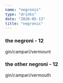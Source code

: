 ```yaml
---
name: "negronis"
type: "drinks"
date: "2020-05-13"
title: "negronis"
---
```


### the negroni - 12

gin/campari/vermount

### the other negroni - 12

gin/campari/vermouth
